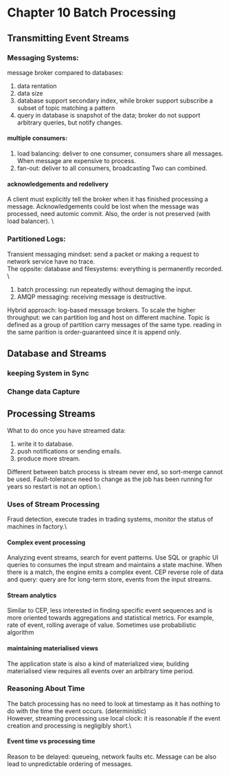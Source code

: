 # Chapter 10 Batch Processing
## Transmitting Event Streams
### Messaging Systems:
message broker compared to databases:
1. data rentation
2. data size
3. database support secondary index, while broker support subscribe a subset of topic matching a pattern
4. query in database is snapshot of the data; broker do not support arbitrary queries, but notify changes.
#### multiple consumers:
1. load balancing: deliver to one consumer, consumers share all messages. When message are expensive to process.
2. fan-out: deliver to all consumers, broadcasting
Two can combined.
#### acknowledgements and redelivery
A client must explicitly tell the broker when it has finished processing a message. Acknowledgements could be lost when the message was processed, need automic commit. Also, the order is not preserved (with load balancer). \
### Partitioned Logs:
Transient messaging mindset: send a packet or making a request to network service have no trace.\
The oppsite: database and filesystems: everything is permanently recorded. \
1. batch processing: run repeatedly without demaging the input.
2. AMQP messaging: receiving message is destructive.

Hybrid approach: log-based message brokers.
To scale the higher throughput: we can partition log and host on different machine. Topic is defined as a group of partition carry messages of the same type.
reading in the same parition is order-guaranteed since it is append only.
## Database and Streams
### keeping System in Sync
### Change data Capture
## Processing Streams
What to do once you have streamed data:
1. write it to database.
2. push notifications or sending emails.
3. produce more stream.

Different between batch process is stream never end, so sort-merge cannot be used. 
Fault-tolerance need to change as the job has been running for years so restart is not an option.\
### Uses of Stream Processing
Fraud detection, execute trades in trading systems, monitor the status of machines in factory.\
#### Complex event processing 
Analyzing event streams, search for event patterns. Use SQL or graphic UI queries to consumes the input stream and maintains a state machine. When there is a match, the engine emits a complex event. CEP reverse role of data and query: query are for long-term store, events from the input streams.
#### Stream analytics
Similar to CEP, less interested in finding specific event sequences and is more oriented towards aggregations and statistical metrics.
For example, rate of event, rolling average of value. Sometimes use probabilistic algorithm
#### maintaining materialised views
The application state is also a kind of materialized view, building materialised view requires all events over an arbitrary time period.
### Reasoning About Time
The batch processing has no need to look at timestamp as it has nothing to do with the time the event occurs. (deterministic) \
However, streaming processing use local clock: it is reasonable if the event creation and processing is negligibly short.\
#### Event time vs processing time
Reason to be delayed: queueing, network faults etc. Message can be also lead to unpredictable ordering of messages. 
